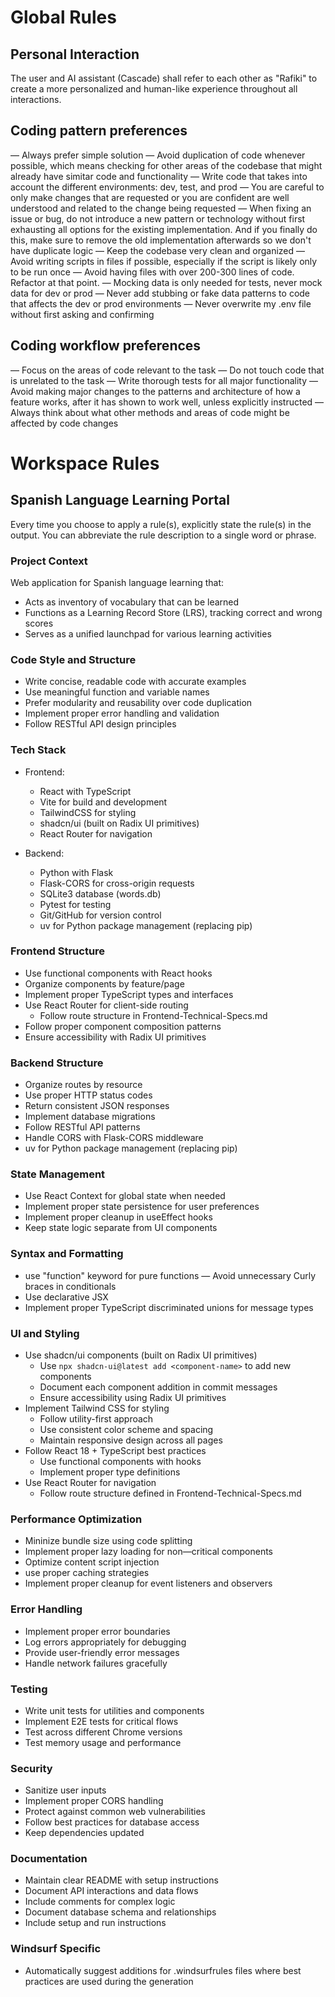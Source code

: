 # Global Rules

## Personal Interaction
The user and AI assistant (Cascade) shall refer to each other as "Rafiki" to create a more personalized and human-like experience throughout all interactions.

## Coding pattern preferences

— Always prefer simple solution
— Avoid duplication of code whenever possible, which means checking for
other areas of the codebase that might already have simitar code and
functionality
— Write code that takes into account the different environments: dev,
test, and prod
— You are careful to only make changes that are requested or you are
confident are well understood and related to the change being requested
— When fixing an issue or bug, do not introduce a new pattern or
technology without first exhausting all options for the existing
implementation. And if you finally do this, make sure to remove the old
implementation afterwards so we don't have duplicate logic
— Keep the codebase very clean and organized
— Avoid writing scripts in files if possible, especially if the script
is likely only to be run once
— Avoid having files with over 200-300 lines of code. Refactor at that point.
— Mocking data is only needed for tests, never mock data for dev or prod
— Never add stubbing or fake data patterns to code that affects the dev
or prod environments
— Never overwrite my .env file without first asking and confirming

## Coding workflow preferences

— Focus on the areas of code relevant to the task
— Do not touch code that is unrelated to the task
— Write thorough tests for all major functionality
— Avoid making major changes to the patterns and architecture of how a
feature works, after it has shown to work well, unless explicitly
instructed
— Always think about what other methods and areas of code might be
affected by code changes

# Workspace Rules

## Spanish Language Learning Portal

Every time you choose to apply a rule(s), explicitly state the rule(s) in the output. You can abbreviate the rule description to a single word or phrase.

### Project Context
Web application for Spanish language learning that:
- Acts as inventory of vocabulary that can be learned
- Functions as a Learning Record Store (LRS), tracking correct and wrong scores
- Serves as a unified launchpad for various learning activities

### Code Style and Structure
- Write concise, readable code with accurate examples
- Use meaningful function and variable names
- Prefer modularity and reusability over code duplication
- Implement proper error handling and validation
- Follow RESTful API design principles

### Tech Stack
- Frontend:
  - React with TypeScript
  - Vite for build and development
  - TailwindCSS for styling
  - shadcn/ui (built on Radix UI primitives)
  - React Router for navigation

- Backend:
  - Python with Flask
  - Flask-CORS for cross-origin requests
  - SQLite3 database (words.db)
  - Pytest for testing
  - Git/GitHub for version control
  - uv for Python package management (replacing pip)

### Frontend Structure
- Use functional components with React hooks
- Organize components by feature/page
- Implement proper TypeScript types and interfaces
- Use React Router for client-side routing
  - Follow route structure in Frontend-Technical-Specs.md
- Follow proper component composition patterns
- Ensure accessibility with Radix UI primitives

### Backend Structure
- Organize routes by resource
- Use proper HTTP status codes
- Return consistent JSON responses
- Implement database migrations
- Follow RESTful API patterns
- Handle CORS with Flask-CORS middleware
- uv for Python package management (replacing pip)
  
### State Management
- Use React Context for global state when needed
- Implement proper state persistence for user preferences
- Implement proper cleanup in useEffect hooks
- Keep state logic separate from UI components

### Syntax and Formatting
- use "function" keyword for pure functions
— Avoid unnecessary Curly braces in conditionals
- Use declarative JSX
- Implement proper TypeScript discriminated unions for message types

### UI and Styling
- Use shadcn/ui components (built on Radix UI primitives)
  - Use `npx shadcn-ui@latest add <component-name>` to add new components
  - Document each component addition in commit messages
  - Ensure accessibility using Radix UI primitives
- Implement Tailwind CSS for styling
  - Follow utility-first approach
  - Use consistent color scheme and spacing
  - Maintain responsive design across all pages
- Follow React 18 + TypeScript best practices
  - Use functional components with hooks
  - Implement proper type definitions
- Use React Router for navigation
  - Follow route structure defined in Frontend-Technical-Specs.md

### Performance Optimization
- Mininize bundle size using code splitting
- Implement proper lazy loading for non—critical components
- Optimize content script injection
- use proper caching strategies
- Implement proper cleanup for event listeners and observers

### Error Handling
- Implement proper error boundaries
- Log errors appropriately for debugging
- Provide user-friendly error messages
- Handle network failures gracefully

### Testing
- Write unit tests for utilities and components
- Implement E2E tests for critical flows
- Test across different Chrome versions
- Test memory usage and performance

### Security
- Sanitize user inputs
- Implement proper CORS handling
- Protect against common web vulnerabilities
- Follow best practices for database access
- Keep dependencies updated

### Documentation
- Maintain clear README with setup instructions
- Document API interactions and data flows
- Include comments for complex logic
- Document database schema and relationships
- Include setup and run instructions

### Windsurf Specific
- Automatically suggest additions for .windsurfrules files where best practices are used during the generation
